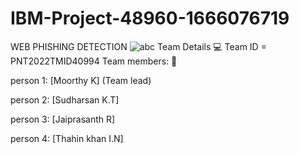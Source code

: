 # IBM-Project-48960-1666076719
WEB PHISHING DETECTION
![abc](https://user-images.githubusercontent.com/115927786/204091732-f1ff5143-9830-4674-9bba-b451f3f368a0.jpg)
Team Details 💻
Team ID = PNT2022TMID40994
Team members: 👑

person 1: [Moorthy K] (Team lead) 

person 2: [Sudharsan K.T] 

person 3: [Jaiprasanth R] 

person 4: [Thahin khan I.N] 
